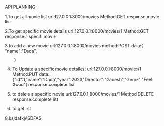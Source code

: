 API PLANNING:

1.To get all movie list 
        url:127.0.0.1:8000/movies
        Method:GET
        response:movie list

2.To get specific movie details
        url:127.0.0.1:8000/movies/1
        Method:GET
        response:a specifi movie

3.to add a new movie
        url:127.0.0.1:8000/movies
        method:POST
        data:{
                "name":"Dada",


        }

4. To Update a specific movie detailes:
        url:127.0.0.1:8000/movies/1
        Method:PUT
        data:{"id":1,"name":"Dada","year":2023,"Director":"Ganesh","Genre":"Feel Good"}
        response:complete list

5. to delete a specific movie
        url:127.0.0.1:8000/movies/1
        Method:DELETE
        response:complete list

6. to get list 

8.ksjdafkjASDFAS








